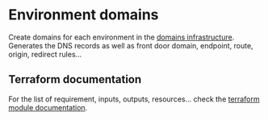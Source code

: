 # Environment domains

Create domains for each environment in the [domains infrastructure](../infrastructure/). Generates the DNS records as well as front door domain, endpoint, route, origin, redirect rules...

## Terraform documentation
For the list of requirement, inputs, outputs, resources... check the [terraform module documentation](tfdocs).
